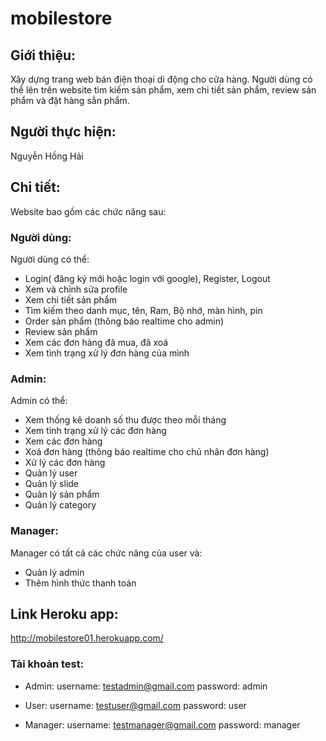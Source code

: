 # mobilestore

## Giới thiệu:
Xây dựng trang web bán điện thoại di động cho cửa hàng. Người dùng có thể lên trên website tìm kiếm sản phẩm, xem chi tiết sản phẩm, review sản phẩm và đặt hàng sẳn phẩm.

## Người thực hiện:
Nguyễn Hồng Hải

## Chi tiết:
Website bao gồm các chức năng sau:

### Người dùng:
Người dùng có thể: 
  - Login( đăng ký mới hoặc login với google), Register, Logout
  - Xem và chỉnh sửa profile
  - Xem chi tiết sản phẩm
  - Tìm kiếm theo danh mục, tên, Ram, Bộ nhớ, màn hình, pin
  - Order sản phẩm (thông báo realtime cho admin)
  - Review sản phẩm
  - Xem các đơn hàng đã mua, đã xoá
  - Xem tình trạng xử lý đơn hàng của mình

### Admin:
Admin có thể:
  - Xem thống kê doanh số thu được theo mỗi tháng
  - Xem tình trạng xử lý các đơn hàng
  - Xem các đơn hàng
  - Xoá đơn hàng (thông báo realtime cho chủ nhân đơn hàng)
  - Xử lý các đơn hàng
  - Quản lý user
  - Quản lý slide
  - Quản lý sản phẩm
  - Quản lý category

### Manager:
Manager có tất cả các chức năng của user và:
  - Quản lý admin
  - Thêm hình thức thanh toán

## Link Heroku app:
http://mobilestore01.herokuapp.com/

### Tài khoản test:
- Admin:
username: testadmin@gmail.com
password: admin

- User:
username: testuser@gmail.com
password: user

- Manager:
username: testmanager@gmail.com
password: manager
